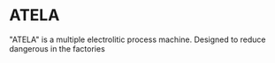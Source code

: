 # ATELA
"ATELA" is a multiple electrolitic process machine. Designed to reduce dangerous in the factories
